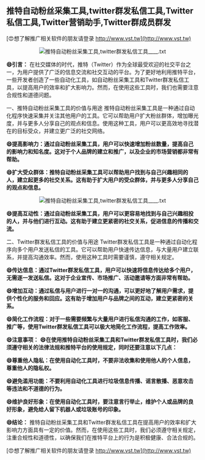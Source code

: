 ## **推特自动粉丝采集工具,twitter群发私信工具,Twitter私信工具,Twitter营销助手,Twitter群成员群发**

[😍想了解推广相关软件的朋友请登录 http://www.vst.tw](http://www.vst.tw)

 <center><img src="https://vst.tw/MP4/tuiguang/png/5.png" alt="推特自动粉丝采集工具,twitter群发私信工具____.txt"></center>

**😄引言：**
在社交媒体的时代，推特（Twitter）作为全球最受欢迎的社交平台之一，为用户提供了广泛的信息交流和社交互动的平台。为了更好地利用推特平台，一些开发者创造了一些自动化工具，如自动粉丝采集工具和Twitter群发私信工具，以提高用户的效率和扩大影响力。然而，在使用这些工具时，我们也需要注意合规性和道德问题。

一、推特自动粉丝采集工具的价值与用途
推特自动粉丝采集工具是一种通过自动化程序快速采集并关注其他用户的工具。它可以帮助用户扩大粉丝群体，增加曝光度，并与更多人分享自己的观点和信息。使用这种工具，用户可以更高效地寻找潜在的目标受众，并建立更广泛的社交网络。

**😄提高影响力：通过自动粉丝采集工具，用户可以快速增加粉丝数量，提高自己的影响力和知名度。这对于个人品牌的建立和推广，以及企业的市场营销都非常有帮助。**

**😄扩大受众群体：推特自动粉丝采集工具可以帮助用户找到与自己兴趣相同的人，建立起更多的社交关系。这有助于扩大用户的受众群体，并与更多人分享自己的观点和信息。**

 <center><img src="https://vst.tw/MP4/tuiguang/png/6.png" alt="推特自动粉丝采集工具,twitter群发私信工具____.txt"></center>

**😄提高互动性：通过自动粉丝采集工具，用户可以更容易地找到与自己兴趣相投的人，并与他们进行互动。这有助于建立更紧密的社交关系，促进信息的传播和交流。**

二、Twitter群发私信工具的价值与用途
Twitter群发私信工具是一种通过自动化程序向多个用户发送私信的工具。它可以帮助用户快速传达信息，与大量用户建立联系，并提高沟通效率。然而，使用这种工具时需要谨慎，遵守相关规定。

**😄传达信息：通过Twitter群发私信工具，用户可以快速将信息传达给多个用户，无需逐一发送私信。这对于企业宣传、市场推广、活动邀请等方面非常有帮助。**

**😄增加互动：通过私信与用户进行一对一的沟通，可以更好地了解用户需求，提供个性化的服务和回应。这有助于增加用户与品牌之间的互动，建立更紧密的关系。**

**😄简化工作流程：对于一些需要频繁与大量用户进行私信沟通的工作，如客服、推广等，使用Twitter群发私信工具可以极大地简化工作流程，提高工作效率。**

**😄注意事项：**
**😄在使用推特自动粉丝采集工具和Twitter群发私信工具时，我们必须遵守相关的法律法规和推特平台的使用规定，同时还要注意以下几点：**

**😄尊重他人隐私：在使用自动化工具时，不要非法收集和使用他人的个人信息，尊重他人的隐私权。**

**😄避免滥用功能：不要利用自动化工具进行垃圾信息传播、谣言散播、恶意攻击等违法和不道德的行为。**

**😄维护良好形象：在使用自动化工具时，要注意言行举止，维护个人或品牌的良好形象，避免给人留下机器人或垃圾账号的印象。**

**😄结论：**
推特自动粉丝采集工具和Twitter群发私信工具在提高用户的效率和扩大影响力方面具有一定的价值。然而，在使用这些工具时，我们必须遵守相关规定，注重合规性和道德性，以确保我们在推特平台上的行为是积极健康、合法合规的。

[😍想了解推广相关软件的朋友请登录 http://www.vst.tw](http://www.vst.tw)



